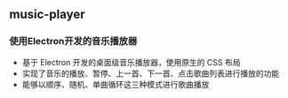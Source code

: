 
## music-player

### 使用Electron开发的音乐播放器

- 基于 Electron 开发的桌面级音乐播放器，使用原生的 CSS 布局
- 实现了音乐的播放、暂停、上一首、下一首、点击歌曲列表进行播放的功能
- 能够以顺序、随机、单曲循环这三种模式进行歌曲播放

